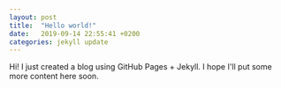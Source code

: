 ```yaml
---
layout: post
title:  "Hello world!"
date:   2019-09-14 22:55:41 +0200
categories: jekyll update
---
```

Hi!
I just created a blog using GitHub Pages + Jekyll. I hope I'll put some more content here soon.